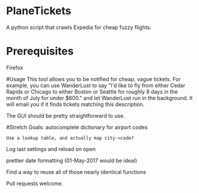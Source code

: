 # PlaneTickets
A python script that crawls Expedia for cheap fuzzy flights.

# Prerequisites
Firefox

#Usage
This tool allows you to be notified for cheap, vague tickets. For example, you can use WanderLust to say "I'd like to fly from either Cedar Rapids or Chicago to either Boston or Seattle for roughly 8 days in the month of July for under $600." and let WanderLust run in the background. It will email you if it finds tickets matching this description.

The GUI should be pretty straightforward to use.

#Stretch Goals:
autocomplete dictionary for airport codes

	Use a lookup table, and actually map city->code?
	
Log last settings and reload on open

prettier date formatting (01-May-2017 would be ideal)

Find a way to reuse all of those nearly identical functions


Pull requests welcome.

